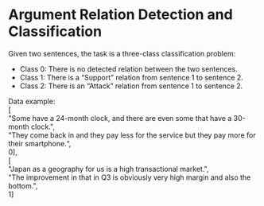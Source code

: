 # Argument Relation Detection and Classification
Given two sentences, the task is a three-class classification problem:
* Class 0: There is no detected relation between the two sentences.
* Class 1: There is a “Support” relation from sentence 1 to sentence 2.
* Class 2: There is an “Attack” relation from sentence 1 to sentence 2. 

Data example: <br>
\[ <br>
"Some have a 24-month clock, and there are even some that have a 30-month clock.", <br>
"They come back in and they pay less for the service but they pay more for their smartphone.“, <br>
0], <br>
\[ <br>
"Japan as a geography for us is a high transactional market.", <br>
"The improvement in that in Q3 is obviously very high margin and also the bottom.", <br>
1]
